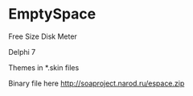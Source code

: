 # EmptySpace

Free Size Disk Meter

Delphi 7

Themes in *.skin files

Binary file here http://soaproject.narod.ru/espace.zip
